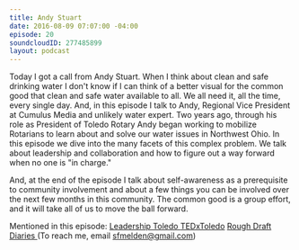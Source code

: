 ```yaml
---
title: Andy Stuart
date: 2016-08-09 07:07:00 -04:00
episode: 20
soundcloudID: 277485899
layout: podcast
---
```


Today I got a call from Andy Stuart. When I think about clean and safe drinking water I don't know if I can think of a better visual for the common good that clean and safe water available to all. We all need it, all the time, every single day. And, in this episode I talk to Andy, Regional Vice President at Cumulus Media and unlikely water expert. Two years ago, through his role as President of Toledo Rotary Andy began working to mobilize Rotarians to learn about and solve our water issues in Northwest Ohio. In this episode we dive into the many facets of this complex problem. We talk about leadership and collaboration and how to figure out a way forward when no one is "in charge." 

And, at the end of the episode I talk about self-awareness as a prerequisite to community involvement and about a few things you can be involved over the next few months in this community. The common good is a group effort, and it will take all of us to move the ball forward. 

Mentioned in this episode:
[Leadership Toledo
](http://www.leadershiptoledo.org/)[TEDxToledo](http://tedxtoledo.com/)
[Rough Draft Diaries
](http://www.wgte.org/wgte/listen/index.asp?page_id=2056)
(To reach me, email sfmelden@gmail.com)